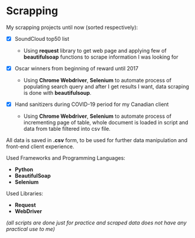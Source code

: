 # Scrapping

My scrapping projects until now (sorted respectively):
* [x] SoundCloud top50 list
	* Using **request** library to get web page and applying few of **beautifulsoap** functions to scrape information I was looking for
* [x] Oscar winners from beginning of reward until 2017 
	* Using **Chrome Webdriver**, **Selenium** to automate process of populating search query and after I get results I want, data scraping is done with **beautifulsoup**.
	
* [x] Hand sanitizers during COVID-19 period for my Canadian client
	* Using **Chrome Webdriver**, **Selenium** to automate process of incrementing page of table, whole document is loaded in script and data from table filtered into csv file.

All data is saved in **.csv** form, to be used for further data manipulation and front-end client experience.

Used Frameworks and Programming Languages:
* **Python**
* **BeautifulSoap**
* **Selenium**

Used Libraries:
* **Request**
* **WebDriver**

*(all scripts are done just for practice and scraped data does not have any practical use to me)*
